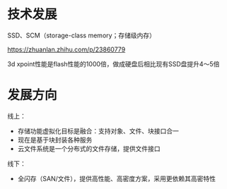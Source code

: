 # 技术发展

SSD、SCM（storage-class memory；存储级内存）

https://zhuanlan.zhihu.com/p/23860779

3d xpoint性能是flash性能的1000倍，做成硬盘后相比现有SSD盘提升4～5倍

# 发展方向 

线上：
- 存储功能虚拟化目标是融合：支持对象、文件、块接口合一
- 现在是基于块封装各种服务
- 云文件系统是一个分布式的文件存储，提供文件接口

线下：
- 全闪存（SAN/文件），提供高性能、高密度方案，采用更依赖其高密特性